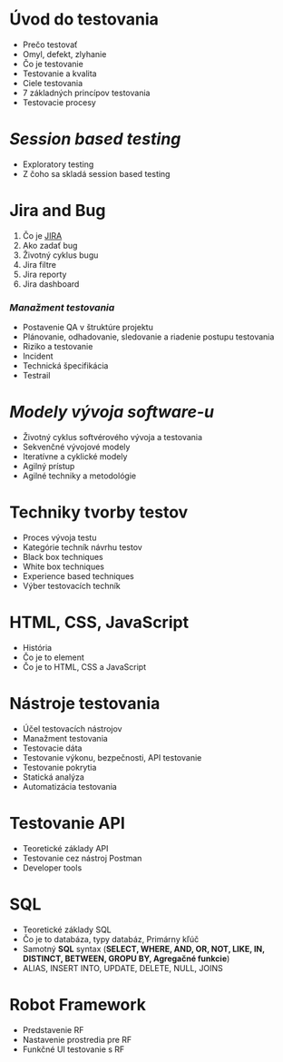 # **Úvod do testovania**
* Prečo testovať
* Omyl, defekt, zlyhanie
* Čo je testovanie
* Testovanie a kvalita
* Ciele testovania
* 7 základných princípov testovania
* Testovacie procesy

# *Session based testing* 
* Exploratory testing
* Z čoho sa skladá session based testing

# Jira and Bug
1. Čo je [JIRA](https://docs.google.com/presentation/d/1fHlxQ-NV8gVqLUd0v-wP3qIqxRp9JDRl/edit#slide=id.p1)
2. Ako zadať bug
3. Životný cyklus bugu
4. Jira filtre
5. Jira reporty
6. Jira dashboard

### *Manažment testovania* ###
* Postavenie QA v štruktúre projektu
* Plánovanie, odhadovanie, sledovanie a riadenie postupu testovania
* Riziko a testovanie
* Incident
* Technická špecifikácia 
* Testrail

# ***Modely vývoja software-u*** 
* Životný cyklus softvérového vývoja a testovania
* Sekvenčné vývojové modely
* Iteratívne a cyklické modely
* Agilný prístup
* Agilné techniky a metodológie

# Techniky tvorby testov
* Proces vývoja testu
* Kategórie techník návrhu testov
* Black box techniques
* White box techniques
* Experience based techniques
* Výber testovacích techník

# ****HTML, CSS, JavaScript**** 
* História
* Čo je to element
* Čo je to HTML, CSS a JavaScript

# Nástroje testovania
* Účel testovacích nástrojov
* Manažment testovania
* Testovacie dáta
* Testovanie výkonu, bezpečnosti, API testovanie
* Testovanie pokrytia
* Statická analýza
* Automatizácia testovania

# Testovanie API 
* Teoretické základy API
* Testovanie cez nástroj Postman
* Developer tools

# **SQL**
* Teoretické základy SQL
* Čo je to databáza, typy databáz, Primárny kľúč
* Samotný **SQL** syntax (**SELECT, WHERE, AND, OR, NOT, LIKE, IN, DISTINCT, BETWEEN, GROPU BY, Agregačné funkcie**)
* ALIAS, INSERT INTO, UPDATE, DELETE, NULL, JOINS

# Robot Framework 
* Predstavenie RF
* Nastavenie prostredia pre RF
* Funkčné UI testovanie s RF
